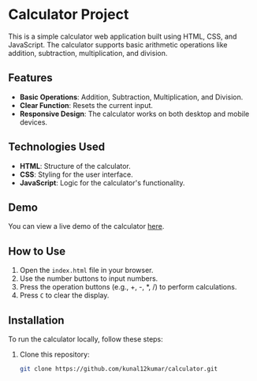 # Calculator Project

This is a simple calculator web application built using HTML, CSS, and JavaScript. The calculator supports basic arithmetic operations like addition, subtraction, multiplication, and division.

## Features

- **Basic Operations**: Addition, Subtraction, Multiplication, and Division.
- **Clear Function**: Resets the current input.
- **Responsive Design**: The calculator works on both desktop and mobile devices.

## Technologies Used

- **HTML**: Structure of the calculator.
- **CSS**: Styling for the user interface.
- **JavaScript**: Logic for the calculator's functionality.

## Demo

You can view a live demo of the calculator [here](insert-your-live-demo-link).

## How to Use

1. Open the `index.html` file in your browser.
2. Use the number buttons to input numbers.
3. Press the operation buttons (e.g., +, -, *, /) to perform calculations.
4. Press `C` to clear the display.

## Installation

To run the calculator locally, follow these steps:

1. Clone this repository:

   ```bash
   git clone https://github.com/kunal12kumar/calculator.git
